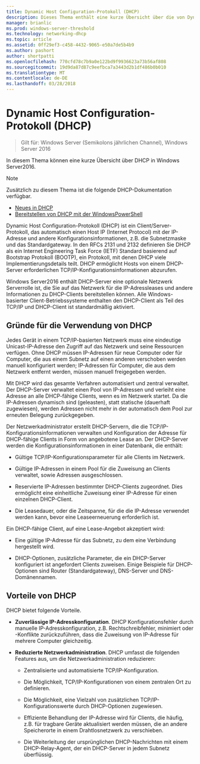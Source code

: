 ```yaml
---
title: Dynamic Host Configuration-Protokoll (DHCP)
description: Dieses Thema enthält eine kurze Übersicht über die von Dynamic Host Configuration Protokoll (DHCP) in Windows Server2016.
manager: brianlic
ms.prod: windows-server-threshold
ms.technology: networking-dhcp
ms.topic: article
ms.assetid: 0ff29ef3-c458-4432-9065-e50a7de5b4b9
ms.author: pashort
author: shortpatti
ms.openlocfilehash: 770cfd78c7b9a0e122bd9f9936623a73b56af808
ms.sourcegitcommit: 19d9da87d87c9eefbca7a3443d2b1df486b0b010
ms.translationtype: MT
ms.contentlocale: de-DE
ms.lasthandoff: 03/28/2018
---
```

# <a name="dynamic-host-configuration-protocol-dhcp"></a>Dynamic Host Configuration-Protokoll (DHCP)

>Gilt für: Windows Server (Semikolons jährlichen Channel), Windows Server 2016

In diesem Thema können eine kurze Übersicht über DHCP in Windows Server2016.

>[!NOTE]
>Zusätzlich zu diesem Thema ist die folgende DHCP-Dokumentation verfügbar.
>
>- [Neues in DHCP](What-s-New-in-DHCP.md)
>- [Bereitstellen von DHCP mit der WindowsPowerShell](dhcp-deploy-wps.md)

Dynamic Host Configuration-Protokoll (DHCP) ist ein Client/Server-Protokoll, das automatisch einen Host IP (Internet Protocol) mit der IP-Adresse und andere Konfigurationsinformationen, z.B. die Subnetzmaske und das Standardgateway. In den RFCs 2131 und 2132 definieren Sie DHCP als ein Internet Engineering Task Force (IETF) Standard basierend auf Bootstrap Protokoll (BOOTP), ein Protokoll, mit denen DHCP viele Implementierungsdetails teilt. DHCP ermöglicht Hosts von einem DHCP-Server erforderlichen TCP/IP-Konfigurationsinformationen abzurufen.

Windows Server2016 enthält DHCP-Server eine optionale Netzwerk Serverrolle ist, die Sie auf das Netzwerk für die IP-Adressleases und andere Informationen zu DHCP-Clients bereitstellen können. Alle Windows-basierter Client-Betriebssysteme enthalten den DHCP-Client als Teil des TCP/IP und DHCP-Client ist standardmäßig aktiviert.

## <a name="why-use-dhcp"></a>Gründe für die Verwendung von DHCP

Jedes Gerät in einem TCP/IP-basierten Netzwerk muss eine eindeutige Unicast-IP-Adresse den Zugriff auf das Netzwerk und seine Ressourcen verfügen. Ohne DHCP müssen IP-Adressen für neue Computer oder für Computer, die aus einem Subnetz auf einen anderen verschoben werden manuell konfiguriert werden; IP-Adressen für Computer, die aus dem Netzwerk entfernt werden, müssen manuell freigegeben werden.

Mit DHCP wird das gesamte Verfahren automatisiert und zentral verwaltet. Der DHCP-Server verwaltet einen Pool von IP-Adressen und verleiht eine Adresse an alle DHCP-fähige Clients, wenn es im Netzwerk startet. Da die IP-Adressen dynamisch sind (geleasten), statt statische (dauerhaft zugewiesen), werden Adressen nicht mehr in der automatisch dem Pool zur erneuten Belegung zurückgegeben.

Der Netzwerkadministrator erstellt DHCP-Servern, die die TCP/IP-Konfigurationsinformationen verwalten und Konfiguration der Adresse für DHCP-fähige Clients in Form von angebotene Lease an. Der DHCP-Server werden die Konfigurationsinformationen in einer Datenbank, die enthält:

- Gültige TCP/IP-Konfigurationsparameter für alle Clients im Netzwerk.

- Gültige IP-Adressen in einem Pool für die Zuweisung an Clients verwaltet, sowie Adressen ausgeschlossen.

- Reservierte IP-Adressen bestimmter DHCP-Clients zugeordnet. Dies ermöglicht eine einheitliche Zuweisung einer IP-Adresse für einen einzelnen DHCP-Client.

- Die Leasedauer, oder die Zeitspanne, für die die IP-Adresse verwendet werden kann, bevor eine Leaseerneuerung erforderlich ist.

Ein DHCP-fähige Client, auf eine Lease-Angebot akzeptiert wird:

- Eine gültige IP-Adresse für das Subnetz, zu dem eine Verbindung hergestellt wird.  
  
- DHCP-Optionen, zusätzliche Parameter, die ein DHCP-Server konfiguriert ist angefordert Clients zuweisen. Einige Beispiele für DHCP-Optionen sind Router (Standardgateway), DNS-Server und DNS-Domänennamen.

## <a name="benefits-of-dhcp"></a>Vorteile von DHCP

DHCP bietet folgende Vorteile.

- **Zuverlässige IP-Adresskonfiguration**. DHCP Konfigurationsfehler durch manuelle IP-Adresskonfiguration, z.B. Rechtschreibfehler, minimiert oder -Konflikte zurückzuführen, dass die Zuweisung von IP-Adresse für mehrere Computer gleichzeitig.

- **Reduzierte Netzwerkadministration**. DHCP umfasst die folgenden Features aus, um die Netzwerkadministration reduzieren:

    - Zentralisierte und automatisierte TCP/IP-Konfiguration.

    - Die Möglichkeit, TCP/IP-Konfigurationen von einem zentralen Ort zu definieren.

    - Die Möglichkeit, eine Vielzahl von zusätzlichen TCP/IP-Konfigurationswerte durch DHCP-Optionen zugewiesen.

    - Effiziente Behandlung der IP-Adresse wird für Clients, die häufig, z.B. für tragbare Geräte aktualisiert werden müssen, die an andere Speicherorte in einem Drahtlosnetzwerk zu verschieben.

    - Die Weiterleitung der ursprünglichen DHCP-Nachrichten mit einem DHCP-Relay-Agent, der ein DHCP-Server in jedem Subnetz überflüssig.

